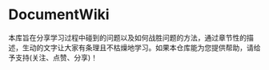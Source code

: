 # DocumentWiki
本库旨在分享学习过程中碰到的问题以及如何战胜问题的方法，通过章节性的描述，生动的文字让大家有条理且不枯燥地学习。如果本仓库能为您提供帮助，请给予支持(关注、点赞、分享)！
